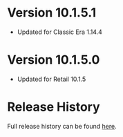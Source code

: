 # Version 10.1.5.1

* Updated for Classic Era 1.14.4

# Version 10.1.5.0

* Updated for Retail 10.1.5

# Release History

Full release history can be found [here](https://github.com/kstange/OPieMasque/wiki/Release-Notes).
